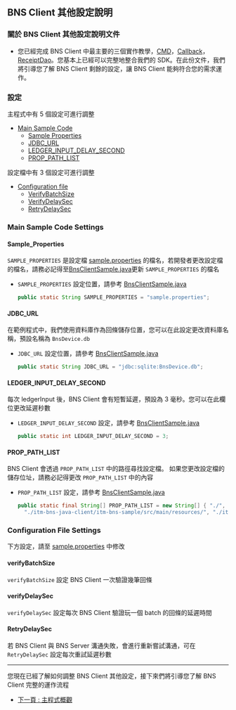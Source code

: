 ## BNS Client 其他設定說明

### 關於 BNS Client 其他設定說明文件

- 您已經完成 BNS Client 中最主要的三個實作教學，[CMD](./cmd_zh.md)，[Callback](./callback_zh.md)，[ReceiptDao](./receiptDao_zh.md)。您基本上已經可以完整地整合我們的 SDK。在此份文件，我們將引導您了解 BNS Client 剩餘的設定，讓 BNS Client 能夠符合您的需求運作。

### 設定

主程式中有 5 個設定可進行調整

<!-- no toc -->
- [Main Sample Code](#main-sample-code-settings)
  - [Sample Properties](#sample_properties)
  - [JDBC_URL](#jdbc_url)
  - [LEDGER_INPUT_DELAY_SECOND](#ledger_input_delay_second)
  - [PROP_PATH_LIST](#prop_path_list)

設定檔中有 3 個設定可進行調整

- [Configuration file](#configuration-file-settings)
  - [VerifyBatchSize](#verifybatchsize)
  - [VerifyDelaySec](#verifydelaysec)
  - [RetryDelaySec](#retrydelaysec)

### Main Sample Code Settings

#### Sample_Properties

`SAMPLE_PROPERTIES` 是設定檔 [sample.properties](../src/main/resources/sample.properties) 的檔名，若開發者更改設定檔的檔名，請務必記得至[BnsClientSample.java](../src/main/java/com/itrustmachines/sample/BnsClientSample.java)更新 `SAMPLE_PROPERTIES` 的檔名

- `SAMPLE_PROPERTIES` 設定位置，請參考 [BnsClientSample.java](../src/main/java/com/itrustmachines/sample/BnsClientSample.java)

  ```java
  public static String SAMPLE_PROPERTIES = "sample.properties";
  ```

#### JDBC_URL

在範例程式中，我們使用資料庫作為回條儲存位置，您可以在此設定更改資料庫名稱，預設名稱為 `BnsDevice.db`

- `JDBC_URL` 設定位置，請參考 [BnsClientSample.java](../src/main/java/com/itrustmachines/sample/BnsClientSample.java)

  ```java
  public static String JDBC_URL = "jdbc:sqlite:BnsDevice.db";
  ```

#### LEDGER_INPUT_DELAY_SECOND

每次 ledgerInput 後，BNS Client 會有短暫延遲，預設為 3 毫秒。您可以在此欄位更改延遲秒數

- `LEDGER_INPUT_DELAY_SECOND` 設定，請參考 [BnsClientSample.java](../src/main/java/com/itrustmachines/sample/BnsClientSample.java)
  
  ```java
  public static int LEDGER_INPUT_DELAY_SECOND = 3;
  ```

#### PROP_PATH_LIST

BNS Client 會透過 `PROP_PATH_LIST` 中的路徑尋找設定檔。 如果您更改設定檔的儲存位址，請務必記得更改 `PROP_PATH_LIST` 中的內容

- `PROP_PATH_LIST` 設定，請參考 [BnsClientSample.java](../src/main/java/com/itrustmachines/sample/BnsClientSample.java)
  
  ```java
  public static final String[] PROP_PATH_LIST = new String[] { "./", "./src/main/resources/",
    "./itm-bns-java-client/itm-bns-sample/src/main/resources/", "./itm-bns-sample/src/main/resources/" };
  ```

### Configuration File Settings

下方設定，請至 [sample.properties](../src/main/resources/sample.properties) 中修改

#### verifyBatchSize

`verifyBatchSize` 設定 BNS Client 一次驗證幾筆回條

#### verifyDelaySec

`verifyDelaySec` 設定每次 BNS Client 驗證玩一個 batch 的回條的延遲時間

#### RetryDelaySec

若 BNS Client 與 BNS Server 溝通失敗，會進行重新嘗試溝通，可在 `RetryDelaySec` 設定每次重試延遲秒數

----
您現在已經了解如何調整 BNS Client 其他設定，接下來們將引導您了解 BNS Client 完整的運作流程

- [下一頁 : 主程式概觀](./summary_zh.md)
